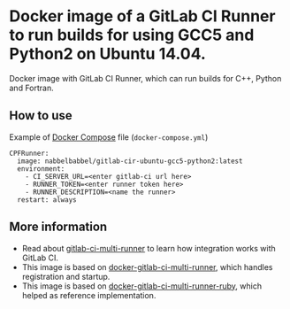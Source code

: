 # Docker image of a GitLab CI Runner to run builds for using GCC5 and Python2 on Ubuntu 14.04.

Docker image with GitLab CI Runner, which can run builds for C++, Python and Fortran.

## How to use

Example of [Docker Compose](https://docs.docker.com/compose/) file (`docker-compose.yml`)

```
CPFRunner:
  image: nabbelbabbel/gitlab-cir-ubuntu-gcc5-python2:latest
  environment:
    - CI_SERVER_URL=<enter gitlab-ci url here>
    - RUNNER_TOKEN=<enter runner token here>
    - RUNNER_DESCRIPTION=<name the runner>
  restart: always
```
## More information

* Read about [gitlab-ci-multi-runner](https://gitlab.com/gitlab-org/gitlab-ci-multi-runner/) to learn how integration works with GitLab CI.
* This image is based on [docker-gitlab-ci-multi-runner](https://github.com/sameersbn/docker-gitlab-ci-multi-runner), which handles registration and startup.
* This image is based on [docker-gitlab-ci-multi-runner-ruby](https://github.com/outcoldman/docker-gitlab-ci-multi-runner-ruby), which helped as reference implementation.
